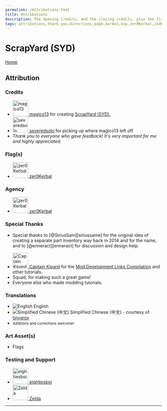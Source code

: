 ```yaml
---
permalink: /Attributions.html
title: Attributions
description: The Opening Credits, and the closing credits, plus the first of two (or is three) end credit scenes
tags: attributions,thank-you,directions,page,kerbal,ksp,zer0Kerbal,zedK
---
```

<!--
Attributions.md v2.2.99.1
ScrapYard (SYD)
created: 01 Mar 2020
updated: 11 Apr 2023

TEMPLATE: Attributions.md v1.0.9.0
created: 01 Feb 2022
updated: 15 Mar 2023

this file: CC BY-ND 4.0 by zer0Kerbal -->

<script src="https://kit.fontawesome.com/0ea5493613.js" crossorigin="anonymous"></script>
<i class="fa fa-gear fa-spin fa-3x" style="color: firebrick"></i>

# ScrapYard (SYD)

[Home](./index.md)

## Attribution

### Credits

<ul>
  <li><a href="https://forum.kerbalspaceprogram.com/index.php?/profile/73338-*/"><img alt="magico13" src="https://kerbal-forum-uploads.s3.us-west-2.amazonaws.com/profile/photo-73338.png" width="50px"height="50px"> magico13</a> for creating <a href="https://forum.kerbalspaceprogram.com/index.php?/topic/192456-*/" alt="ScrapYard (SYD)"> ScrapYard (SYD).</a></li>
  <li><a href="https://forum.kerbalspaceprogram.com/index.php?/profile/80345-*/"><img alt="severedsolo" src="https://kerbal-forum-uploads.s3.us-west-2.amazonaws.com/profile/photo-80345.png" width="50px"height="50px"> severedsolo</a> for picking up where magico13 left off</li>
  <li><i>Thank you to everyone who gave feedback! It's very important for me and highly appreciated.</i></li>
</ul>

### Flag(s)

<ul>
  <li><a href="https://forum.kerbalspaceprogram.com/index.php?/profile/190933-*/"><img alt="zer0Kerbal" src="https://kerbal-forum-uploads.s3.us-west-2.amazonaws.com/monthly_2018_08/free-clipart-hithhikers-guide-14.thumb.jpg.05fc7d1bdc37ce2bfca8923bf1e97303.jpg" width="50px"height="50px"> zer0Kerbal</a></li>
</ul>

### Agency

<ul>
  <li><a href="(https://forum.kerbalspaceprogram.com/index.php?/profile/190933-*/)"><img alt="zer0Kerbal" src="https://kerbal-forum-uploads.s3.us-west-2.amazonaws.com/monthly_2018_08/free-clipart-hithhikers-guide-14.thumb.jpg.05fc7d1bdc37ce2bfca8923bf1e97303.jpg" width="50px"height="50px"> zer0Kerbal</a></li>
</ul>

### Special Thanks

* Special thanks to [@SiriusSam][siriussame] for the original idea of creating a separate part inventory way back in 2014 and for the name, and to [@enneract][enneract] for discussion and design help.
<ul>
  <li><a href="https://forum.kerbalspaceprogram.com/index.php?/profile/70516-captainkipard/"><img alt="Captain Kipard" src="https://kerbal-forum-uploads.s3.us-west-2.amazonaws.com/monthly_12_2015/itsame.png.3227b08e54fc9e3eaa0c6c2ad8e9ad07.thumb.png.5d3a3eb0344a23048ea58826e47b9781.png" width="50px"height="50px"> Captain Kipard</a> for the <a href="https://forum.kerbalspaceprogram.com/index.php?/topic/85372-*/"> Mod Development Links Compilation</a> and other tutorials.</li>
  <li>Squad, for making such a great game!</li>
  <li>Everyone else who made modding tutorials.</li>
</ul>

### Translations

<ul>
  <li><img src="https://raw.githubusercontent.com/zer0Kerbal/zer0Kerbal/master/img/EN.png " alt="English" style="zoom:100%;" /> English</li>
  <li><img src="https://raw.githubusercontent.com/zer0Kerbal/zer0Kerbal/zed'K/img/CH.png " alt="Simplified Chinese (中文)" style="zoom:100%;" /> Simplified Chinese (中文) - courtesy of <a href="https://github.com/tinygrox" alt="tinygrox">tinygrox</a></li>
  <li><small>Additions and corrections welcome!</small></li>
</ul>

### Art Asset(s)

* Flags

### Testing and Support

<ul>
  <li><a href="https://forum.kerbalspaceprogram.com/index.php?/profile/133828-eightiesboi/"><img alt="eightiesboi" src="https://kerbal-forum-uploads.s3.us-west-2.amazonaws.com/monthly_2018_01/happy_velociraptor_dinosaur_greeting_cards-r918b99ab65894a198682f360e419773a_xvuak_8byvr_512.thumb.jpg.00c28897eef8a91ee74f6cb59a9bbb5f.jpg" width="50px"height="50px"> eightiesboi</a></li>
  <li><a href="https://forum.kerbalspaceprogram.com/index.php?/profile/66411-zelda/"><img alt="Zelda" src="https://kerbal-forum-uploads.s3.us-west-2.amazonaws.com/monthly_2019_07/LoZ_RGB_960x960.thumb.jpg.32a815400e819b11482764bdea71373c.jpg" width="50px"height="50px"> Zelda</a></li>
</ul>

---